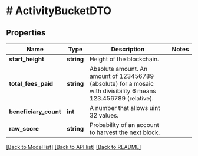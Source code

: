 # # ActivityBucketDTO

## Properties

Name | Type | Description | Notes
------------ | ------------- | ------------- | -------------
**start_height** | **string** | Height of the blockchain. |
**total_fees_paid** | **string** | Absolute amount. An amount of 123456789 (absolute) for a mosaic with divisibility 6 means 123.456789 (relative). |
**beneficiary_count** | **int** | A number that allows uint 32 values. |
**raw_score** | **string** | Probability of an account to harvest the next block. |

[[Back to Model list]](../../README.md#models) [[Back to API list]](../../README.md#endpoints) [[Back to README]](../../README.md)
